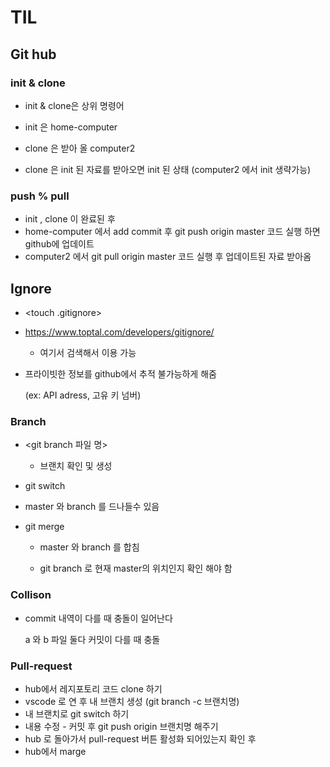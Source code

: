 # TIL

## Git hub



### init & clone

- init & clone은 상위 명령어

- init 은 home-computer 

- clone 은 받아 올 computer2 

- clone 은 init 된 자료를 받아오면 init 된 상태
  (computer2 에서 init 생략가능)  



### push % pull

- init , clone 이 완료된 후
- home-computer 에서 add commit 후 git push origin master
  코드 실행 하면 github에 업데이트 
- computer2 에서 git pull origin master 코드 실행 후 업데이트된 자료 받아옴



## Ignore 

-  <touch .gitignore>

- https://www.toptal.com/developers/gitignore/

  - 여기서 검색해서 이용 가능

- 프라이빗한 정보를 github에서 추적 불가능하게 해줌 

  (ex: API adress, 고유 키 넘버)

  

  


###  Branch

- <git branch 파일 명> 

  -  브랜치 확인 및 생성

    

-  git switch 

  - master 와 branch 를 드나들수 있음

    

- git merge 
  - master 와 branch 를 합침
  
  - git branch 로 현재 master의 위치인지 확인 해야 함
  
    

###  Collison

- commit 내역이 다를 때 충돌이 일어난다

  a 와 b 파일 둘다 커밋이 다를 때 충돌
  
  

###  Pull-request

- hub에서 레지포토리 코드 clone 하기
- vscode 로 연 후 내 브랜치 생성 (git branch -c 브랜치명)
- 내 브랜치로 git switch 하기
- 내용 수정 - 커밋 후 git push origin 브랜치명 해주기
- hub 로 돌아가서 pull-request 버튼 활성화 되어있는지 확인 후
- hub에서 marge 